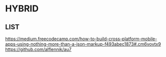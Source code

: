 # HYBRID

## LIST
https://medium.freecodecamp.com/how-to-build-cross-platform-mobile-apps-using-nothing-more-than-a-json-markup-f493abec1873#.cm6vovtx9
https://github.com/alflennik/au7